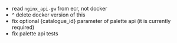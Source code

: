 - read `nginx_api-gw` from ecr, not docker
- ^ delete docker version of this
- fix optional {catalogue_id} parameter of palette api (it is currently required)
- fix palette api tests
